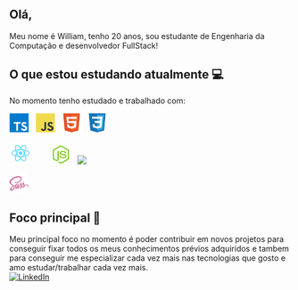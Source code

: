 ##  Olá, 
Meu nome é William, tenho 20 anos, sou estudante de Engenharia da Computação e desenvolvedor FullStack!

## O que estou estudando atualmente :computer: 
No momento tenho estudado e trabalhado com:   



<img height="35" title="Typescript" alt="Typescript" src="https://raw.githubusercontent.com/devicons/devicon/master/icons/typescript/typescript-original.svg"> &nbsp;
<img height="35" title="Javascript" alt="Javascript" src="https://raw.githubusercontent.com/devicons/devicon/master/icons/javascript/javascript-original.svg"> &nbsp;
<img height="35" title="HTML" alt="HTML" src="https://raw.githubusercontent.com/devicons/devicon/master/icons/html5/html5-original.svg"> &nbsp;
<img height="35" title="CSS" alt="CSS" src="https://raw.githubusercontent.com/devicons/devicon/master/icons/css3/css3-original.svg"> &nbsp;

<img src="https://github.com/github/explore/blob/main/topics/react/react.png?raw=true" alt="" height="40" /> &nbsp;
<img src="https://fei.edu.br/~gwachs/disciplinas/CC4670/slides/Aula05/slides/images/react_native_logo.png" alt="" height="40" /> &nbsp;
<img src="https://camo.githubusercontent.com/92ec9eb7eeab7db4f5919e3205918918c42e6772562afb4112a2909c1aaaa875/68747470733a2f2f6173736574732e76657263656c2e636f6d2f696d6167652f75706c6f61642f76313630373535343338352f7265706f7369746f726965732f6e6578742d6a732f6e6578742d6c6f676f2e706e67" alt="" height="40" /> &nbsp;
<img height="35" title="NodeJS" alt="NodeJS" src="https://raw.githubusercontent.com/devicons/devicon/master/icons/nodejs/nodejs-original.svg"> &nbsp;
<img height="30" src="https://upload.wikimedia.org/wikipedia/commons/thumb/0/05/Go_Logo_Blue.svg/1280px-Go_Logo_Blue.svg.png" /> &nbsp;


<img src="https://github.com/github/explore/blob/main/topics/sass/sass.png?raw=true" alt="" height="35" /> &nbsp;
<img src="https://avatars.githubusercontent.com/u/20658825?s=200&v=4" alt="" height="35" /> &nbsp;
<img src="https://nx.dev/documentation/shared/jest-logo.png" alt="" height="35" /> &nbsp;
<img src="https://testing-library.com/img/octopus-128x128.png" alt="" height="35" /> &nbsp;


## Foco principal :rocket: 
Meu principal foco no momento é poder contribuir em novos projetos para conseguir fixar todos os meus conhecimentos prévios adquiridos e tambem para conseguir
me especializar cada vez mais nas tecnologias que gosto e amo estudar/trabalhar cada vez mais.<br />
[![LinkedIn](https://img.shields.io/badge/linkedin-%230077B5.svg?style=for-the-badge&logo=linkedin&logoColor=white)][1]


[1]: https://www.linkedin.com/in/williamkelvinsilva/

